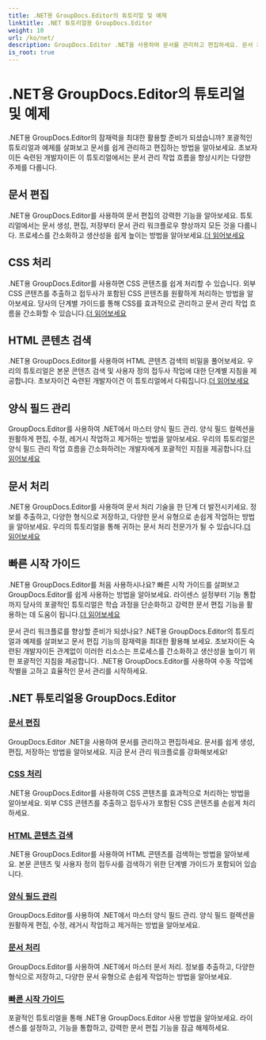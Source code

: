 ```yaml
---
title: .NET용 GroupDocs.Editor의 튜토리얼 및 예제
linktitle: .NET 튜토리얼용 GroupDocs.Editor
weight: 10
url: /ko/net/
description: GroupDocs.Editor .NET을 사용하여 문서를 관리하고 편집하세요. 문서 처리, 문서 편집, HTML 콘텐츠 검색, 양식 필드 관리 등에 대해 알아보세요!
is_root: true
---
```


# .NET용 GroupDocs.Editor의 튜토리얼 및 예제


.NET용 GroupDocs.Editor의 잠재력을 최대한 활용할 준비가 되셨습니까? 포괄적인 튜토리얼과 예제를 살펴보고 문서를 쉽게 관리하고 편집하는 방법을 알아보세요. 초보자이든 숙련된 개발자이든 이 튜토리얼에서는 문서 관리 작업 흐름을 향상시키는 다양한 주제를 다룹니다.

## 문서 편집

 .NET용 GroupDocs.Editor를 사용하여 문서 편집의 강력한 기능을 알아보세요. 튜토리얼에서는 문서 생성, 편집, 저장부터 문서 관리 워크플로우 향상까지 모든 것을 다룹니다. 프로세스를 간소화하고 생산성을 쉽게 높이는 방법을 알아보세요.[더 읽어보세요](./document-editing/)

## CSS 처리

 .NET용 GroupDocs.Editor를 사용하면 CSS 콘텐츠를 쉽게 처리할 수 있습니다. 외부 CSS 콘텐츠를 추출하고 접두사가 포함된 CSS 콘텐츠를 원활하게 처리하는 방법을 알아보세요. 당사의 단계별 가이드를 통해 CSS를 효과적으로 관리하고 문서 관리 작업 흐름을 간소화할 수 있습니다.[더 읽어보세요](./css-handling/)

## HTML 콘텐츠 검색

.NET용 GroupDocs.Editor를 사용하여 HTML 콘텐츠 검색의 비밀을 풀어보세요. 우리의 튜토리얼은 본문 콘텐츠 검색 및 사용자 정의 접두사 작업에 대한 단계별 지침을 제공합니다. 초보자이건 숙련된 개발자이건 이 튜토리얼에서 다뤄집니다.[더 읽어보세요](./html-content-retrieval/)

## 양식 필드 관리

 GroupDocs.Editor를 사용하여 .NET에서 마스터 양식 필드 관리. 양식 필드 컬렉션을 원활하게 편집, 수정, 레거시 작업하고 제거하는 방법을 알아보세요. 우리의 튜토리얼은 양식 필드 관리 작업 흐름을 간소화하려는 개발자에게 포괄적인 지침을 제공합니다.[더 읽어보세요](./form-field-management/)

## 문서 처리

 .NET용 GroupDocs.Editor를 사용하여 문서 처리 기술을 한 단계 더 발전시키세요. 정보를 추출하고, 다양한 형식으로 저장하고, 다양한 문서 유형으로 손쉽게 작업하는 방법을 알아보세요. 우리의 튜토리얼을 통해 귀하는 문서 처리 전문가가 될 수 있습니다.[더 읽어보세요](./document-processing/)

## 빠른 시작 가이드

.NET용 GroupDocs.Editor를 처음 사용하시나요? 빠른 시작 가이드를 살펴보고 GroupDocs.Editor를 쉽게 사용하는 방법을 알아보세요. 라이센스 설정부터 기능 통합까지 당사의 포괄적인 튜토리얼은 학습 과정을 단순화하고 강력한 문서 편집 기능을 활용하는 데 도움이 됩니다.[더 읽어보세요](./quick-start-guide/)

문서 관리 워크플로를 향상할 준비가 되셨나요? .NET용 GroupDocs.Editor의 튜토리얼과 예제를 살펴보고 문서 편집 기능의 잠재력을 최대한 활용해 보세요. 초보자이든 숙련된 개발자이든 관계없이 이러한 리소스는 프로세스를 간소화하고 생산성을 높이기 위한 포괄적인 지침을 제공합니다. .NET용 GroupDocs.Editor를 사용하여 수동 작업에 작별을 고하고 효율적인 문서 관리를 시작하세요.
## .NET 튜토리얼용 GroupDocs.Editor 
### [문서 편집](./document-editing/)
GroupDocs.Editor .NET을 사용하여 문서를 관리하고 편집하세요. 문서를 쉽게 생성, 편집, 저장하는 방법을 알아보세요. 지금 문서 관리 워크플로를 강화해보세요!
### [CSS 처리](./css-handling/)
.NET용 GroupDocs.Editor를 사용하여 CSS 콘텐츠를 효과적으로 처리하는 방법을 알아보세요. 외부 CSS 콘텐츠를 추출하고 접두사가 포함된 CSS 콘텐츠를 손쉽게 처리하세요.
### [HTML 콘텐츠 검색](./html-content-retrieval/)
.NET용 GroupDocs.Editor를 사용하여 HTML 콘텐츠를 검색하는 방법을 알아보세요. 본문 콘텐츠 및 사용자 정의 접두사를 검색하기 위한 단계별 가이드가 포함되어 있습니다.
### [양식 필드 관리](./form-field-management/)
GroupDocs.Editor를 사용하여 .NET에서 마스터 양식 필드 관리. 양식 필드 컬렉션을 원활하게 편집, 수정, 레거시 작업하고 제거하는 방법을 알아보세요.
### [문서 처리](./document-processing/)
GroupDocs.Editor를 사용하여 .NET에서 마스터 문서 처리. 정보를 추출하고, 다양한 형식으로 저장하고, 다양한 문서 유형으로 손쉽게 작업하는 방법을 알아보세요.
### [빠른 시작 가이드](./quick-start-guide/)
포괄적인 튜토리얼을 통해 .NET용 GroupDocs.Editor 사용 방법을 알아보세요. 라이센스를 설정하고, 기능을 통합하고, 강력한 문서 편집 기능을 잠금 해제하세요.
